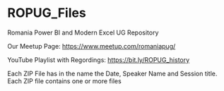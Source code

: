# ROPUG_Files
Romania Power BI and Modern Excel UG Repository

Our Meetup Page: 
    https://www.meetup.com/romaniapug/
    
YouTube Playlist with Regordings: 
    https://bit.ly/ROPUG_history


Each ZIP File has in the name the Date, Speaker Name and Session title.
Each ZIP file contains one or more files
